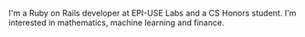 I'm a Ruby on Rails developer at EPI-USE Labs and a CS Honors student. I'm interested in mathematics, machine learning and finance.
